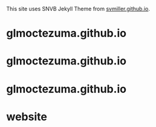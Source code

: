 This site uses SNVB Jekyll Theme from [svmiller.github.io](http://svmiller.github.io).
# glmoctezuma.github.io
# glmoctezuma.github.io
# glmoctezuma.github.io
# website
